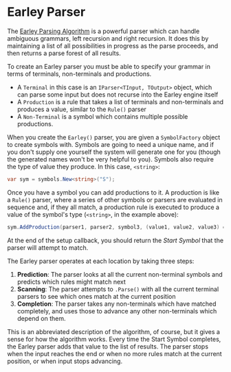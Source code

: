 # Earley Parser

The [Earley Parsing Algorithm](https://en.wikipedia.org/wiki/Earley_parser) is a powerful parser which can handle ambiguous grammars, left recursion and right recursion. It does this by maintaining a list of all possibilities in progress as the parse proceeds, and then returns a parse forest of all results. 

To create an Earley parser you must be able to specify your grammar in terms of terminals, non-terminals and productions.
* A `Terminal` in this case is an `IParser<TInput, TOutput>` object, which can parse some input but does not recurse into the Earley engine itself
* A `Production` is a rule that takes a list of terminals and non-terminals and produces a value, similar to the `Rule()` parser
* A `Non-Terminal` is a symbol which contains multiple possible productions.

When you create the `Earley()` parser, you are given a `SymbolFactory` object to create symbols with. Symbols are going to need a unique name, and if you don't supply one yourself the system will generate one for you (though the generated names won't be very helpful to you). Symbols also require the type of value they produce. In this case, `<string>`:

```csharp
var sym = symbols.New<string>("S");
```

Once you have a symbol you can add productions to it. A production is like a `Rule()` parser, where a series of other symbols or parsers are evaluated in sequence and, if they all match, a production rule is executed to produce a value of the symbol's type (`<string>`, in the example above):

```csharp
sym.AddProduction(parser1, parser2, symbol3, (value1, value2, value3) => ...);
```

At the end of the setup callback, you should return the *Start Symbol* that the parser will attempt to match. 

The Earley parser operates at each location by taking three steps:

1. **Prediction**: The parser looks at all the current non-terminal symbols and predicts which rules might match next
2. **Scanning**: The parser attempts to `.Parse()` with all the current terminal parsers to see which ones match at the current position
3. **Completion**: The parser takes any non-terminals which have matched completely, and uses those to advance any other non-terminals which depend on them.

This is an abbreviated description of the algorithm, of course, but it gives a sense for how the algorithm works. Every time the Start Symbol completes, the Earley parser adds that value to the list of results. The parser stops when the input reaches the end or when no more rules match at the current position, or when input stops advancing.


